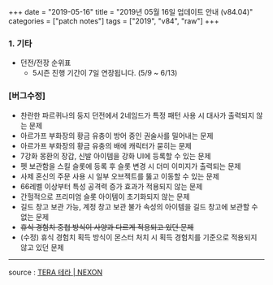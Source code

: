 +++
date = "2019-05-16"
title = "2019년 05월 16일 업데이트 안내 (v84.04)"
categories = ["patch notes"]
tags = ["2019", "v84", "raw"]
+++

### 1. 기타
- 던전/전장 순위표
  - 5시즌 진행 기간이 7일 연장됩니다. (5/9 ~ 6/13)

### [버그수정]
- 찬란한 파르퀴나의 둥지 던전에서 2네임드가 특정 패턴 사용 시 대사가 출력되지 않는 문제
- 아르가프 부화장의 황금 유충이 방어 중인 권술사를 밀어내는 문제
- 아르가프 부화장의 황금 유충의 배에 캐릭터가 묻히는 문제
- 7강화 몽환의 장갑, 신발 아이템을 강화 UI에 등록할 수 있는 문제
- 펫 보관함을 스킬 슬롯에 등록 후 슬롯 변경 시 더미 이미지가 출력되는 문제
- 사제 혼신의 주문 사용 시 일부 오브젝트를 뚫고 이동할 수 있는 문제
- 66레벨 이상부터 특성 공격력 증가 효과가 적용되지 않는 문제
- 간헐적으로 프리미엄 슬롯 아이템이 초기화되지 않는 문제
- 길드 창고 보관 가능, 계정 창고 보관 불가 속성의 아이템을 길드 창고에 보관할 수 없는 문제
- ~~휴식 경험치 중첩 방식이 사양과 다르게 적용되고 있던 문제~~
- (수정) 휴식 경험치 획득 방식이 몬스터 처치 시 획득 경험치를 기준으로 적용되지 않고 있던 문제

----

source : [TERA 테라 | NEXON](http://tera.nexon.com/news/update/view.aspx?n4articlesn=393)
